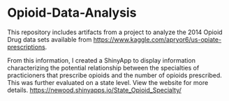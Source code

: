 # Opioid-Data-Analysis

This repository includes artifacts from a project to analyze the 2014 Opioid Drug data sets available from https://www.kaggle.com/apryor6/us-opiate-prescriptions.

From this information, I created a ShinyApp to display information characterizing the potential relationship between the specialties of practicioners that prescribe opioids and the number of opioids prescribed.  This was further evaluated on a state level.  View the website for more details.
https://newood.shinyapps.io/State_Opioid_Specialty/ 

